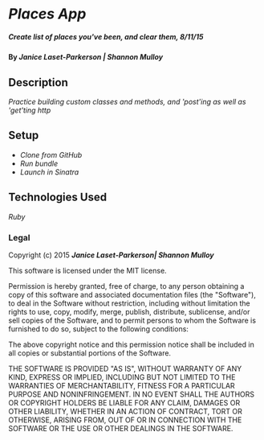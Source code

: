 # _Places App_

##### _Create list of places you've been, and clear them, 8/11/15_

#### By _**Janice Laset-Parkerson | Shannon Mulloy**_

## Description

_Practice building custom classes and methods, and 'post'ing as well as 'get'ting http_

## Setup

* _Clone from GitHub_
* _Run bundle_
* _Launch in Sinatra_

## Technologies Used

_Ruby_

### Legal

Copyright (c) 2015 **_Janice Laset-Parkerson| Shannon Mulloy_**

This software is licensed under the MIT license.

Permission is hereby granted, free of charge, to any person obtaining a copy
of this software and associated documentation files (the "Software"), to deal
in the Software without restriction, including without limitation the rights
to use, copy, modify, merge, publish, distribute, sublicense, and/or sell
copies of the Software, and to permit persons to whom the Software is
furnished to do so, subject to the following conditions:

The above copyright notice and this permission notice shall be included in
all copies or substantial portions of the Software.

THE SOFTWARE IS PROVIDED "AS IS", WITHOUT WARRANTY OF ANY KIND, EXPRESS OR
IMPLIED, INCLUDING BUT NOT LIMITED TO THE WARRANTIES OF MERCHANTABILITY,
FITNESS FOR A PARTICULAR PURPOSE AND NONINFRINGEMENT. IN NO EVENT SHALL THE
AUTHORS OR COPYRIGHT HOLDERS BE LIABLE FOR ANY CLAIM, DAMAGES OR OTHER
LIABILITY, WHETHER IN AN ACTION OF CONTRACT, TORT OR OTHERWISE, ARISING FROM,
OUT OF OR IN CONNECTION WITH THE SOFTWARE OR THE USE OR OTHER DEALINGS IN
THE SOFTWARE.